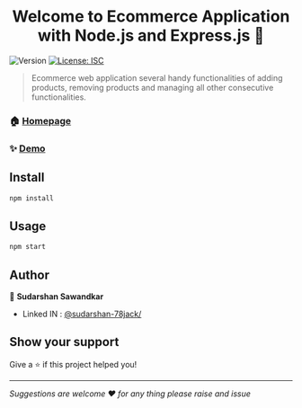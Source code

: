 <h1 align="center">Welcome to Ecommerce Application with Node.js and Express.js 👋</h1>
<p>
  <img alt="Version" src="https://img.shields.io/badge/version-1.0.0-blue.svg?cacheSeconds=2592000" />
  <a href="#" target="_blank">
    <img alt="License: ISC" src="https://img.shields.io/badge/License-ISC-yellow.svg" />
  </a>
</p>

> Ecommerce web application several handy functionalities of adding products, removing products and managing all other consecutive functionalities. 

### 🏠 [Homepage](/product/home)

### ✨ [Demo](/home)

## Install

```sh
npm install 
```

## Usage

```sh
npm start
```

## Author

👤 **Sudarshan Sawandkar**

* Linked IN : [@sudarshan-78jack/](https://www.linkedin.com/in/sudarshan-78jack/)

## Show your support

Give a ⭐️ if this project helped you!

***
_Suggestions are welcome ❤️ for any thing please raise and issue_

